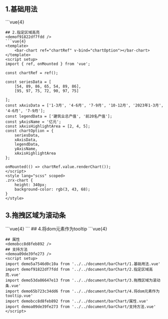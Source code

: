 ## 1.基础用法
<demo5a7546d0c10a />
```vue{4}
<template>
    <bar-chart ref="chartRef" v-bind="chartOption"></bar-chart>
</template>
<script setup>
import { ref, onMounted } from 'vue';

const chartRef = ref();

const seriesData = [
    [54, 89, 86, 65, 54],
    [95, 97, 75, 72, 90]
];
const xAxisData = ['1-2月', '1-3月', '1-4月', '1-5月', '1-6月'];
const legendData = ['建筑业总产值', '前20名产值'];
const yAxisName = '亿元';
const chartOption = {
    seriesData,
    xAxisData,
    legendData,
    yAxisName
};

onMounted(() => chartRef.value.renderChart());
</script>
<style lang="scss" scoped>
.zrx-chart {
    height: 340px;
    background-color: rgb(3, 43, 68);
}
</style>

```
## 2.指定区域高亮
<demof91822df7fdd />
```vue{4}
<template>
    <bar-chart ref="chartRef" v-bind="chartOption"></bar-chart>
</template>
<script setup>
import { ref, onMounted } from 'vue';

const chartRef = ref();

const seriesData = [
    [54, 89, 86, 65, 54, 89, 86],
    [95, 97, 75, 72, 90, 97, 75]

];
const xAxisData = ['1-3月', '4-6月', '7-9月', '10-12月', '2023年1-3月', '4-6月', '7-9月'];
const legendData = ['建筑业总产值', '前20名产值'];
const yAxisName = '亿元';
const xAxisHighlightArea = [2, 4, 5];
const chartOption = {
    seriesData,
    xAxisData,
    legendData,
    yAxisName,
    xAxisHighlightArea
};

onMounted(() => chartRef.value.renderChart());
</script>
<style lang="scss" scoped>
.zrx-chart {
    height: 340px;
    background-color: rgb(3, 43, 68);
}
</style>
```
## 3.拖拽区域为滚动条
<demo53da86647e13 />
```vue{4}
<template>
    <bar-chart ref="chartRef" v-bind="chartOption"></bar-chart>
</template>
<script setup>
import { ref, onMounted } from 'vue';

const chartRef = ref();

const seriesData = [
    [54, 89, 86, 65, 54, 53, 72],
    [95, 97, 75, 72, 90, 88, 54]
];
const xAxisData = ['周一', '周二', '周三', '周四', '周五', '周六', '周日'];
const legendData = ['统计金额', '开票金额'];
const showCount = 4;
const dataZoomType = 'slider';

const chartOption = {
    seriesData,
    xAxisData,
    legendData,
    showCount,
    dataZoomType
};

onMounted(() => chartRef.value.renderChart());

</script>
<style lang="scss" scoped>
.zrx-chart {
    height: 340px;
    background-color: rgb(3, 43, 68);
}
</style>
```
## 4.将dom元素作为tooltip
<demo65b723c34dd6 />
```vue{4}
<template>
    <div v-show="appendReady" class="custom-tooltip" ref="tooltipRef">
        <h4 class="tooltip-title">{{ tooltipTitle }}</h4>
        <div class="tooltip-content">{{ tooltipContent }}</div>
    </div>
    <bar-chart ref="chartRef" v-bind="chartOption"></bar-chart>
</template>
<script setup>
import { ref, onMounted } from 'vue';

const chartRef = ref();
// 自定义 tooltip 的 dom 对象
const tooltipRef = ref();
// 是否已经将 tooltip 加入
const appendReady = ref(false);
// 自定义 tooltip 标题
const tooltipTitle = ref('');
// 自定义 tooltip 内容
const tooltipContent = ref('');
// 配置项
const chartOption = {
    seriesData: [[54, 89, 86, 65, 54]],
    xAxisData: ['1-2月', '1-3月', '1-4月', '1-5月', '1-6月'],
    legendData: ['建筑业总产值'],
    yAxisName: '亿元',
    // 通过万能方法 beforeSetOption 修改
    beforeSetOption: option => {
        // tooltip.formatter 指定返回自定义 dom 元素
        option.tooltip.formatter = params => {
            // 显示预先隐藏隐藏的 tooltip
            !appendReady.value && (appendReady.value = true);
            // 通过 params 计算自定义 tooltip 的标题内容
            tooltipTitle.value = params[0].name;
            tooltipContent.value = params.slice(0, 1).map(n => `${ n.value }万元`).join(' ');
            return tooltipRef.value
        }
    }
};
onMounted(() => chartRef.value.renderChart());
</script>
<style lang="scss" scoped>
.zrx-chart {
    height: 340px;
    background-color: rgb(3, 43, 68);
}
.custom-tooltip {
    padding: 8px 12px;
    background-color: white;
    border-top-left-radius: 16px;
    border-bottom-right-radius: 16px;
    .tooltip-title {
        color: red;
    }
    .tooltip-content {
        color: orange;
    }
}
</style>

```
## 属性
<demobcc8d8feb892 />
## 支持方法
<demoa09de39fe273 />
<script setup>
import demo5a7546d0c10a from '../../document/barChart/1.基础用法.vue'
import demof91822df7fdd from '../../document/barChart/2.指定区域高亮.vue'
import demo53da86647e13 from '../../document/barChart/3.拖拽区域为滚动条.vue'
import demo65b723c34dd6 from '../../document/barChart/4.将dom元素作为tooltip.vue'
import demobcc8d8feb892 from '../../document/barChart/属性.vue'
import demoa09de39fe273 from '../../document/barChart/支持方法.vue'
</script>